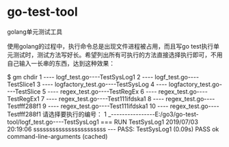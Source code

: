 # go-test-tool
golang单元测试工具

使用golang的过程中，执行命令总是出现文件进程被占用，而且写go test执行单元测试时，测试方法写好长。希望列出所有可执行的方法直接选择执行即可，不用自己输入一长串的东西，达到这种效果：

$ gm chdir
1 ---- logf_test.go----TestSysLog1
2 ---- logf_test.go----TestSlice1
3 ---- logfactory_test.go----TestSysLog
4 ---- logfactory_test.go----TestSlice
5 ---- regex_test.go----TestRegEx
6 ---- regex_test.go----TestRegEx1
7 ---- regex_test.go----Test111ifdska1
8 ---- regex_test.go----Testfff288f1
9 ---- regex_test.go----Test111ifdska1
10 ---- regex_test.go----Testfff288f1
请选择要执行的编号：
1
_----------------E:/go3/go-test-tool/logf_test.go----TestSysLog1
=== RUN   TestSysLog1
2019/07/03 20:19:06 sssssssssssssssssssssss
--- PASS: TestSysLog1 (0.09s)
PASS
ok      command-line-arguments  (cached)
